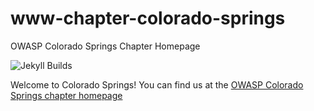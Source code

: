 # www-chapter-colorado-springs

OWASP Colorado Springs Chapter Homepage

![Jekyll Builds](https://github.com/OWASP/www-chapter-colorado-springs/workflows/jekyll.yml/badge.svg)

Welcome to Colorado Springs! You can find us at the [OWASP Colorado Springs chapter homepage](https://owasp.org/www-chapter-colorado-springs/)
